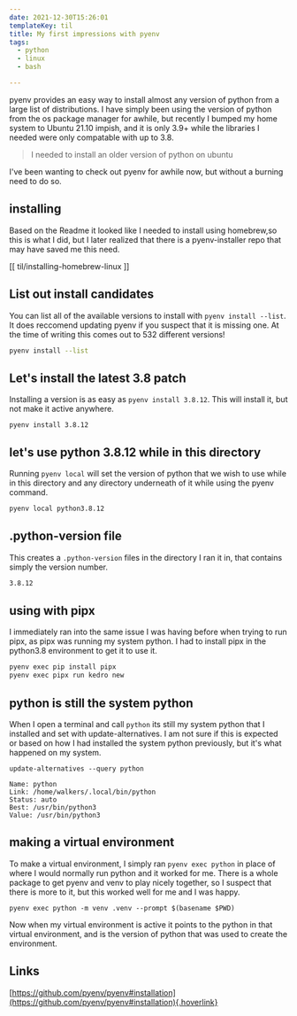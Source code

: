 ```yaml
---
date: 2021-12-30T15:26:01
templateKey: til
title: My first impressions with pyenv
tags:
  - python
  - linux
  - bash

---
```


pyenv provides an easy way to install almost any version of python from
a large list of distributions. I have simply been using the version of
python from the os package manager for awhile, but recently I bumped my
home system to Ubuntu 21.10 impish, and it is only 3.9+ while the
libraries I needed were only compatable with up to 3.8.

> I needed to install an older version of python on ubuntu

I've been wanting to check out pyenv for awhile now, but without a
burning need to do so.

## installing

Based on the Readme it looked like I needed to install using homebrew,so this
is what I did, but I later realized that there is a pyenv-installer repo that
may have saved me this need.

[[ til/installing-homebrew-linux ]]

## List out install candidates

You can list all of the available versions to install with
`pyenv install --list`.  It does reccomend updating pyenv if you suspect
that it is missing one.  At the time of writing this comes out to 532
different versions!

``` bash
pyenv install --list
```

## Let's install the latest 3.8 patch

Installing a version is as easy as `pyenv install 3.8.12`.  This will
install it, but not make it active anywhere.

```
pyenv install 3.8.12
```

## let's use python 3.8.12 while in this directory

Running `pyenv local` will set the version of python that we wish to use
while in this directory and any directory underneath of it while using
the pyenv command.

``` bash
pyenv local python3.8.12
```

## .python-version file

This creates a `.python-version` files in the directory I ran it in,
that contains simply the version number.

``` bash
3.8.12
```

## using with pipx

I immediately ran into the same issue I was having before when trying to
run pipx, as pipx was running my system python.  I had to install pipx
in the python3.8 environment to get it to use it.

``` bash
pyenv exec pip install pipx
pyenv exec pipx run kedro new
```

## python is still the system python

When I open a terminal and call `python` its still my system python that
I installed and set with update-alternatives.  I am not sure if this is
expected or based on how I had installed the system python previously,
but it's what happened on my system.

```
update-alternatives --query python

Name: python
Link: /home/walkers/.local/bin/python
Status: auto
Best: /usr/bin/python3
Value: /usr/bin/python3
```

## making a virtual environment

To make a virtual environment, I simply ran `pyenv exec python` in place
of where I would normally run python and it worked for me.  There is a
whole package to get pyenv and venv to play nicely together, so I
suspect that there is more to it, but this worked well for me and I was
happy.

```
pyenv exec python -m venv .venv --prompt $(basename $PWD)
```

Now when my virtual environment is active it points to the python in
that virtual environment, and is the version of python that was used to
create the environment.

## Links
[https://github.com/pyenv/pyenv#installation](https://github.com/pyenv/pyenv#installation){.hoverlink}
